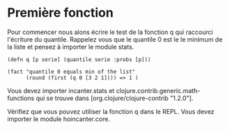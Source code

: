 # Première fonction

Pour commencer nous alons écrire le test de la fonction q qui raccourci l'écriture du quantile. Rappelez vous que le quantile 0 est le le minimum de la liste et pensez à importer le module stats.

<pre><code>(defn q [p serie] (quantile serie :probs [p])) 

(fact "quantile 0 equals min of the list"
      (round (first (q 0 [3 2 1]))) => 1 )
</code></pre>

Vous devez importer incanter.stats et clojure.contrib.generic.math-functions qui se trouve dans [org.clojure/clojure-contrib "1.2.0"].

Vérifiez que vous pouvez utiliser la fonction q dans le REPL. Vous devez importer le module hoincanter.core.
